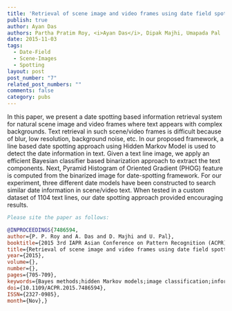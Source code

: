 ```yaml
---
title: 'Retrieval of scene image and video frames using date field spotting'
publish: true
author: Ayan Das
authors: Partha Pratim Roy, <i>Ayan Das</i>, Dipak Majhi, Umapada Pal
date: 2015-11-03
tags:
  - Date-Field
  - Scene-Images
  - Spotting
layout: post
post_number: "7"
related_post_numbers: ""
comments: false
category: pubs
---
```


In this paper, we present a date spotting based information retrieval system for natural scene image and video frames where text appears with complex backgrounds. Text retrieval in such scene/video frames is difficult because of blur, low resolution, background noise, etc. In our proposed framework, a line based date spotting approach using Hidden Markov Model is used to detect the date information in text. Given a text line image, we apply an efficient Bayesian classifier based binarization approach to extract the text components. Next, Pyramid Histogram of Oriented Gradient (PHOG) feature is computed from the binarized image for date-spotting framework. For our experiment, three different date models have been constructed to search similar date information in scene/video text. When tested in a custom dataset of 1104 text lines, our date spotting approach provided encouraging results.

~~~BibTex
Please site the paper as follows:

@INPROCEEDINGS{7486594, 
author={P. P. Roy and A. Das and D. Majhi and U. Pal}, 
booktitle={2015 3rd IAPR Asian Conference on Pattern Recognition (ACPR)}, 
title={Retrieval of scene image and video frames using date field spotting}, 
year={2015}, 
volume={}, 
number={}, 
pages={705-709}, 
keywords={Bayes methods;hidden Markov models;image classification;information retrieval;text detection;video retrieval;video signal processing;natural scene image retrieval;video frame retrieval;date field spotting;date spotting based information retrieval system;complex text background;text retrieval;line based date spotting approach;hidden Markov model;date information detection;text line image;Bayesian classifier based binarization approach;text component extraction;pyramid histogram of oriented gradient feature;PHOG feature;Decision support systems;Hidden Markov models;Pattern recognition;Information retrieval;Image resolution;Noise measurement;Bayes methods}, 
doi={10.1109/ACPR.2015.7486594}, 
ISSN={2327-0985}, 
month={Nov},}
~~~